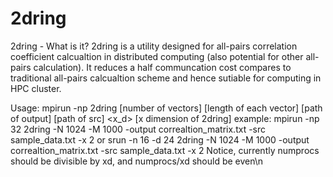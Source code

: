 # 2dring
2dring - What is it?
2dring is a utility designed for all-pairs correlation coefficient calcualtion in distributed computing (also potential for other all-pairs calculation). It reduces a half communcation cost compares to traditional all-pairs calcualtion scheme and hence sutiable for computing in HPC cluster.


Usage: mpirun -np <numprocs> 2dring <N> [number of vectors] <M> [length of each vector] <output> [path of output] <src> [path of src] <x_d> [x dimension of 2dring]
example: mpirun -np 32 2dring -N 1024 -M 1000 -output correaltion_matrix.txt -src sample_data.txt -x 2 or srun -n 16 -d 24 2dring -N 1024 -M 1000 -output correaltion_matrix.txt -src sample_data.txt -x 2
Notice, currently numprocs should be divisible by xd, and numprocs/xd should be even\n
